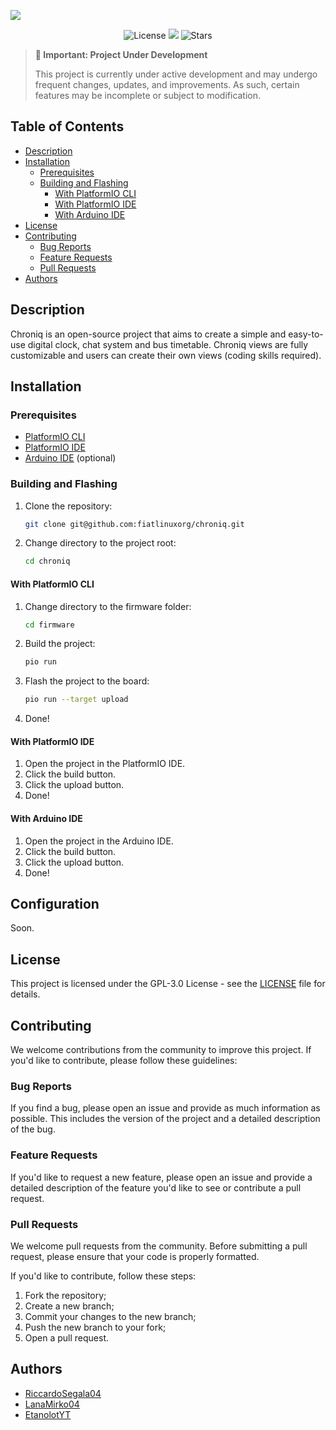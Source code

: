 <a align="center" href="#fiatlinux-chroniq-page"><img src="https://fiatlinux.it/banner/4"></a><br>

<p align="center">
    <img src="https://img.shields.io/github/license/fiatlinuxorg/chroniq" alt="License">
    <img src="https://img.shields.io/github/watchers/fiatlinuxorg/chroniq">
    <img src="https://img.shields.io/github/stars/fiatlinuxorg/chroniq" alt="Stars">
</p>

> **🚧 Important: Project Under Development**
> 
> This project is currently under active development and may undergo frequent changes, updates, and improvements. As such, certain features may be incomplete or subject to modification.

## Table of Contents

- [Description](#description)
- [Installation](#installation)
    - [Prerequisites](#prerequisites)
    - [Building and Flashing](#building-and-flashing)
        - [With PlatformIO CLI](#with-platformio-cli)
        - [With PlatformIO IDE](#with-platformio-ide)
        - [With Arduino IDE](#with-arduino-ide)
- [License](#license)
- [Contributing](#contributing)
    - [Bug Reports](#bug-reports)
    - [Feature Requests](#feature-requests)
    - [Pull Requests](#pull-requests)
- [Authors](#authors)

## Description
Chroniq is an open-source project that aims to create a simple and easy-to-use digital clock, chat system and bus timetable. Chroniq views are fully customizable and users can create their own views (coding skills required).

## Installation

### Prerequisites
- [PlatformIO CLI](https://platformio.org/install/cli)
- [PlatformIO IDE](https://platformio.org/platformio-ide)
- [Arduino IDE](https://www.arduino.cc/en/software) (optional)

### Building and Flashing
1. Clone the repository:
    ```sh
    git clone git@github.com:fiatlinuxorg/chroniq.git
    ```
2. Change directory to the project root:
    ```sh
    cd chroniq
    ```

#### With PlatformIO CLI
1. Change directory to the firmware folder:
    ```sh
    cd firmware
    ```
2. Build the project:
    ```sh
    pio run
    ```
3. Flash the project to the board:
    ```sh
    pio run --target upload
    ```
4. Done!

#### With PlatformIO IDE
1. Open the project in the PlatformIO IDE.
2. Click the build button.
3. Click the upload button.
4. Done!

#### With Arduino IDE
1. Open the project in the Arduino IDE.
2. Click the build button.
3. Click the upload button.
4. Done!

## Configuration
Soon.

## License
This project is licensed under the GPL-3.0 License - see the [LICENSE](LICENSE) file for details.

## Contributing
We welcome contributions from the community to improve this project. If you'd like to contribute, please follow these guidelines:

### Bug Reports
If you find a bug, please open an issue and provide as much information as possible. This includes the version of the project and a detailed description of the bug.

### Feature Requests
If you'd like to request a new feature, please open an issue and provide a detailed description of the feature you'd like to see or contribute a pull request.

### Pull Requests
We welcome pull requests from the community. Before submitting a pull request, please ensure that your code is properly formatted.

If you'd like to contribute, follow these steps:

1. Fork the repository;
2. Create a new branch;
3. Commit your changes to the new branch;
4. Push the new branch to your fork;
5. Open a pull request.

## Authors
- [RiccardoSegala04](https://github.com/RiccardoSegala04)
- [LanaMirko04](https://github.com/LanaMirko04)
- [EtanolotYT](https://github.com/EtanolotYT)

